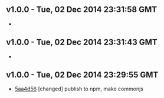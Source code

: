 v1.0.0 - Tue, 02 Dec 2014 23:31:58 GMT
--------------------------------------

- 


v1.0.0 - Tue, 02 Dec 2014 23:31:43 GMT
--------------------------------------

- 


v1.0.0 - Tue, 02 Dec 2014 23:29:55 GMT
--------------------------------------

- [5aa4d56](../../commit/5aa4d56) [changed] publish to npm, make commonjs


